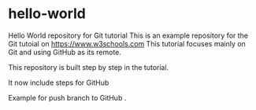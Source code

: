 # hello-world
Hello World repository for Git tutorial
This is an example repository for the Git tutoial on https://www.w3schools.com
This tutorial focuses mainly on Git and using GitHub as its remote.


This repository is built step by step in the tutorial.

It now include steps for GitHub

Example for push branch to GitHub .
